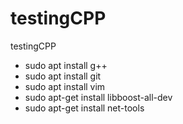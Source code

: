 # testingCPP
testingCPP

- sudo apt install g++
- sudo apt install git
- sudo apt install vim
- sudo apt-get install libboost-all-dev
- sudo apt-get install net-tools



